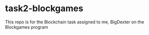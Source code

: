 # task2-blockgames
This repo is for the Blockchain task assigned to me, BigDexter on the Blockgames program
